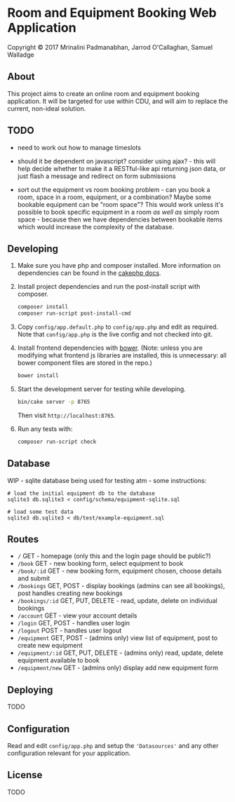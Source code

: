 # Room and Equipment Booking Web Application

Copyright © 2017 Mrinalini Padmanabhan, Jarrod O'Callaghan, Samuel Walladge


## About

This project aims to create an online room and equipment booking application. It will be targeted for use within CDU,
and will aim to replace the current, non-ideal solution.

## TODO

- need to work out how to manage timeslots
- should it be dependent on javascript? consider using ajax? - this will help
  decide whether to make it a RESTful-like api returning json data, or just flash a
  message and redirect on form submissions

- sort out the equipment vs room booking problem - can you book a room, space
  in a room, equipment, or a combination? Maybe some bookable equipment can
  be "room space"? This would work unless it's possible to book specific
  equipment in a room _as well as_ simply room space - because then we have
  dependencies between bookable items which would increase the complexity of
  the database.


## Developing

1. Make sure you have php and composer installed. More information on dependencies can be found in the [cakephp docs][1].

2. Install project dependencies and run the post-install script with composer.

   ```bash
   composer install
   composer run-script post-install-cmd
   ```

3. Copy `config/app.default.php` to `config/app.php` and edit as required. Note that `config/app.php` is the live config
   and not checked into git.

4. Install frontend dependencies with [bower](https://bower.io/#install-bower). (Note: unless you are modifying what frontend js libraries are installed, this is unnecessary: all bower component files are stored in the repo.)

   ```bash
   bower install
   ```

5. Start the development server for testing while developing.

   ```bash
   bin/cake server -p 8765
   ```

   Then visit `http://localhost:8765`.

6. Run any tests with:

   ```bash
   composer run-script check
   ```

## Database

WIP - sqlite database being used for testing atm - some instructions:

```
# load the initial equipment db to the database
sqlite3 db.sqlite3 < config/schema/equipment-sqlite.sql

# load some test data
sqlite3 db.sqlite3 < db/test/example-equipment.sql
```


## Routes

- `/` GET - homepage (only this and the login page should be public?)
- `/book` GET - new booking form, select equipment to book
- `/book/:id` GET - new booking form, equipment chosen, choose details and submit
- `/bookings` GET, POST - display bookings (admins can see all bookings),
  post handles creating new bookings
- `/bookings/:id` GET, PUT, DELETE - read, update, delete on individual
  bookings
- `/account` GET - view your account details
- `/login` GET, POST - handles user login
- `/logout` POST - handles user logout
- `/equipment` GET, POST - (admins only) view list of equipment, post to create
  new equipment
- `/equipment/:id` GET, PUT, DELETE - (admins only) read, update, delete
  equipment available to book
- `/equipment/new` GET - (admins only) display add new equipment form


## Deploying

TODO


## Configuration

Read and edit `config/app.php` and setup the `'Datasources'` and any other
configuration relevant for your application.


## License

TODO

[1]: https://book.cakephp.org/3.0/en/installation.html
